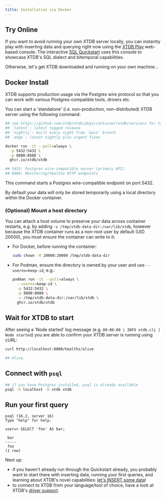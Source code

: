 ```yaml
---
title: Installation via Docker
---
```



## Try Online

If you want to avoid running your own XTDB server locally, you can instantly play with inserting data and querying right now using the [XTDB Play](https://play.xtdb.com/) web-based console.
The interactive [SQL Quickstart](/quickstart/sql-overview.html) uses this console to showcase XTDB's SQL dialect and bitemporal capabilities.

Otherwise, let's get XTDB downloaded and running on your own machine...​

## Docker Install

XTDB supports production usage via the Postgres wire protocol so that you can work with various Postgres-compatible tools, drivers etc.

You can start a 'standalone' (i.e. non-production, non-distributed) XTDB server using the following command:

``` bash
## see https://github.com/xtdb/xtdb/pkgs/container/xtdb/versions for tags
## `latest`: latest tagged release
## `nightly`: built every night from `main` branch
## `edge`: latest nightly plus urgent fixes

docker run -it --pull=always \
  -p 5432:5432 \
  -p 8080:8080 \
  ghcr.io/xtdb/xtdb

## 5432: Postgres wire-compatible server (primary API)
## 8080: Monitoring/healthz HTTP endpoints
```

This command starts a Postgres wire-compatible endpoint on port 5432.

By default your data will only be stored temporarily using a local directory within the Docker container.

### (Optional) Mount a host directory

You can attach a host volume to preserve your data across container restarts, e.g. by adding `-v /tmp/xtdb-data-dir:/var/lib/xtdb`, however because the XTDB container runs as a non-root user by default (UID 20000), you must ensure the container can write to it:

- For Docker, before running the container:
  
  ``` bash
  sudo chown -R 20000:20000 /tmp/xtdb-data-dir
  ```

- For Podman, ensure the directory is owned by your user and use `--userns=keep-id`, e.g.:

  ``` bash
  podman run -it --pull=always \
    --userns=keep-id \
    -p 5432:5432 \
    -p 8080:8080 \
    -v /tmp/xtdb-data-dir:/var/lib/xtdb \
    ghcr.io/xtdb/xtdb
  ```

## Wait for XTDB to start

After seeing a 'Node started' log message (e.g. `09:00:00 | INFO xtdb.cli | Node started`) you are able to confirm your XTDB server is running using cURL:

``` bash
curl http://localhost:8080/healthz/alive

## Alive.
```

## Connect with `psql`

``` bash
## if you have Postgres installed, psql is already available
psql -h localhost -U xtdb xtdb
```

## Run your first query

```
psql (16.2, server 16)
Type "help" for help.

user=> SELECT 'foo' AS bar;

 bar
-----
 foo
(1 row)
```

Next up:

- if you haven't already run through the Quickstart already, you probably want to start there with inserting data, running your first queries, and learning about XTDB's novel capabilities: [let's INSERT some data](/quickstart/sql-overview)!
- to connect to XTDB from your language/tool of choice, have a look at XTDB's [driver support](/drivers).
